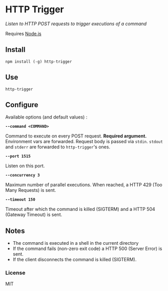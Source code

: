# HTTP Trigger
_Listen to HTTP POST requests to trigger executions of a command_

Requires [Node.js](https://nodejs.org/)

## Install
`npm install (-g) http-trigger`

## Use
`http-trigger`

## Configure
Available options (and default values) :

**`--command <COMMAND>`**

  Command to execute on every POST request. **Required argument.** Environment vars are forwarded. Request body is passed via `stdin`. `stdout` and `stderr` are forwarded to `http-trigger`'s ones.

**`--port 1515`**

  Listen on this port.

**`--concurrency 3`**

  Maximum number of parallel executions. When reached, a HTTP 429 (Too Many Requests) is sent.

**`--timeout 150`**

  Timeout after which the command is killed (SIGTERM) and a HTTP 504 (Gateway Timeout) is sent.

## Notes
- The command is executed in a shell in the current directory
- If the command fails (non-zero exit code) a HTTP 500 (Server Error) is sent.
- If the client disconnects the command is killed (SIGTERM).

### License
MIT
